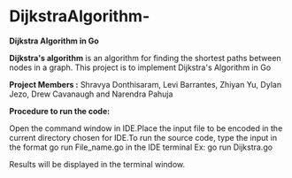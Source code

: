 # DijkstraAlgorithm-
**Dijkstra Algorithm in Go**

**Dijkstra's algorithm** is an algorithm for finding the shortest paths between nodes in a graph. This project is to implement Dijkstra's Algorithm in Go

**Project Members :** Shravya Donthisaram, Levi Barrantes, Zhiyan Yu, Dylan Jezo, Drew Cavanaugh and Narendra Pahuja

**Procedure to run the code:**

Open the command window in IDE.Place the input file to be encoded in the current directory chosen for IDE.To run the source code, type the input in the format go run File_name.go in the IDE terminal Ex: go run Dijkstra.go

Results will be displayed in the terminal window.
